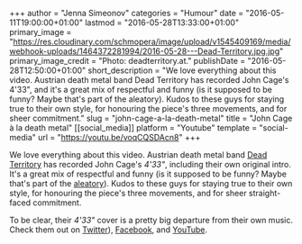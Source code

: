 +++
author = "Jenna Simeonov"
categories = "Humour"
date = "2016-05-11T19:00:00+01:00"
lastmod = "2016-05-28T13:33:00+01:00"
primary_image = "https://res.cloudinary.com/schmopera/image/upload/v1545409169/media/webhook-uploads/1464372281994/2016-05-28---Dead-Territory.jpg.jpg"
primary_image_credit = "Photo: deadterritory.at."
publishDate = "2016-05-28T12:50:00+01:00"
short_description = "We love everything about this video. Austrian death metal band Dead Territory has recorded John Cage&#039;s 4&#039;33&quot;, and it&#039;s a great mix of respectful and funny (is it supposed to be funny? Maybe that&#039;s part of the aleatory). Kudos to these guys for staying true to their own style, for honouring the piece&#039;s three movements, and for sheer commitment."
slug = "john-cage-a-la-death-metal"
title = "John Cage à la death metal"
[[social_media]]
platform = "Youtube"
template = "social-media"
url = "https://youtu.be/voqCQSDAcn8"
+++

We love everything about this video. Austrian death metal band [Dead Territory](http://www.deadterritory.at/) has recorded John Cage's *4'33"*, including their own original intro. It's a great mix of respectful and funny (is it supposed to be funny? Maybe that's part of the [aleatory](https://en.wikipedia.org/wiki/Aleatoric_music)). Kudos to these guys for staying true to their own style, for honouring the piece's three movements, and for sheer straight-faced commitment.

To be clear, their *4'33"* cover is a pretty big departure from their own music. Check them out on [Twitter](https://twitter.com/deadterritory)), [Facebook](https://www.facebook.com/DeadTerritoryMetal/), and [YouTube](https://www.youtube.com/user/deadterritory).
